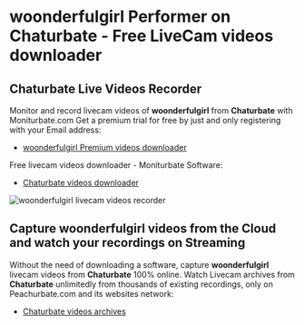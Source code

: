 # woonderfulgirl Performer on Chaturbate - Free LiveCam videos downloader

## Chaturbate Live Videos Recorder

Monitor and record livecam videos of **woonderfulgirl** from **Chaturbate** with Moniturbate.com
Get a premium trial for free by just and only registering with your Email address:
* [woonderfulgirl Premium videos downloader](https://moniturbate.com/request-demo-licence-key.html)

Free livecam videos downloader - Moniturbate Software:
* [Chaturbate videos downloader](https://moniturbate.com/moniturbate-download-software.html)

![woonderfulgirl livecam videos recorder](https://peachurnet.com/templates/moniturbate-software.png)


## Capture woonderfulgirl videos from the Cloud and watch your recordings on Streaming

Without the need of downloading a software, capture **woonderfulgirl** livecam videos from **Chaturbate** 100% online.
Watch Livecam archives from **Chaturbate** unlimitedly from thousands of existing recordings, only on Peachurbate.com and its websites network:
* [Chaturbate videos archives](https://peachurnet.com/)